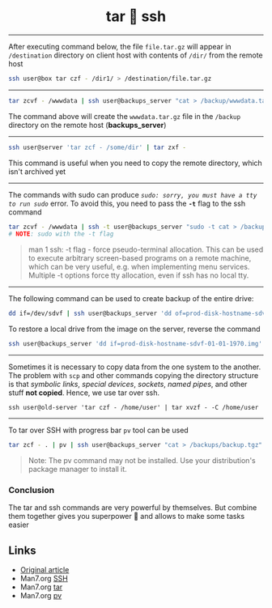 <h1 style="text-align: center;"> tar 🤝 ssh </h1>

---

After executing command below, the file `file.tar.gz` will appear in `/destination` directory on client host with contents of `/dir/` from the remote host

```sh
ssh user@box tar czf - /dir1/ > /destination/file.tar.gz
```
---

```sh
tar zcvf - /wwwdata | ssh user@backups_server "cat > /backup/wwwdata.tar.gz"
```
The command above will create the `wwwdata.tar.gz` file in the `/backup` directory on the remote host (**backups_server**)

---

```sh
ssh user@server 'tar zcf - /some/dir' | tar zxf -
```
This command is useful when you need to copy the remote directory, which isn't archived yet

---

The commands with sudo can produce *`sudo: sorry, you must have a tty to run sudo`* error. To avoid this, you need to pass the **`-t`** flag to the ssh command

```sh
tar zcvf - /wwwdata | ssh -t user@backups_server "sudo -t cat > /backup/wwwdata.tar.gz"
# NOTE: sudo with the -t flag
```

> man 1 ssh: -t flag - force pseudo-terminal allocation. This can be used to execute arbitrary screen-based programs on a remote machine, which can be very useful, e.g. when implementing menu services.  Multiple -t options force tty allocation, even if ssh has no local tty.

---
The following command can be used to create backup of the entire drive:
```sh
dd if=/dev/sdvf | ssh user@backups_server 'dd of=prod-disk-hostname-sdvf-01-01-1970.img' 
```
To restore a local drive from the image on the server, reverse the command
```sh
ssh user@backups_server 'dd if=prod-disk-hostname-sdvf-01-01-1970.img' | dd of=/dev/sdvf
```

---

Sometimes it is necessary to copy data from the one system to the another. The problem with `scp` and other commands copying the directory structure is that *symbolic links*, *special devices*, *sockets*, *named pipes*, and other stuff **not copied**. Hence, we use tar over ssh.

```ssh
ssh user@old-server 'tar czf - /home/user' | tar xvzf - -C /home/user 
```

---

To tar over SSH with progress bar `pv` tool can be used
```sh
tar zcf - . | pv | ssh user@backups_server "cat > /backups/backup.tgz"
```
> Note: The pv command may not be installed. Use your distribution's package manager to install it.

### Conclusion

The tar and ssh commands are very powerful by themselves. But combine them together gives you superpower 💪 and allows to make some tasks easier

## Links

- [Original article](https://www.cyberciti.biz/faq/howto-use-tar-command-through-network-over-ssh-session/)
- Man7.org [SSH](https://man7.org/linux/man-pages/man1/ssh.1.html)
- Man7.org [tar](https://man7.org/linux/man-pages/man1/tar.1.html)
- Man7.org [pv](https://man7.org/linux/man-pages/man1/pv.1.html)